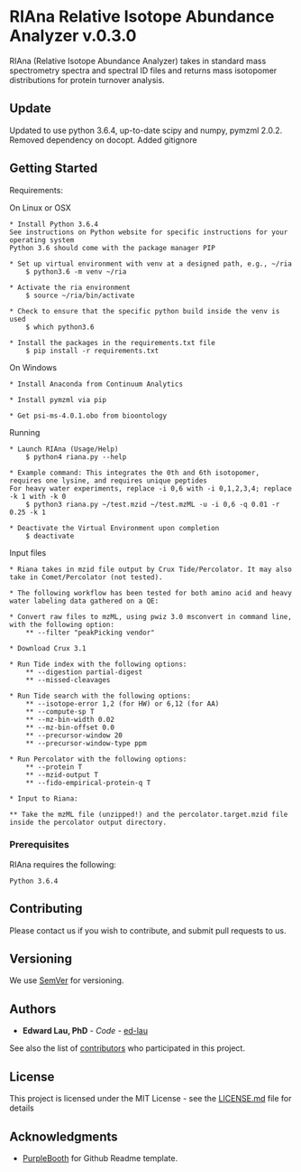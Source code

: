 
# RIAna Relative Isotope Abundance Analyzer v.0.3.0

RIAna (Relative Isotope Abundance Analyzer) takes in standard mass spectrometry spectra and spectral ID files and returns mass isotopomer distributions for protein turnover analysis.

## Update

Updated to use python 3.6.4, up-to-date scipy and numpy, pymzml 2.0.2.
Removed dependency on docopt.
Added gitignore

## Getting Started

Requirements:

On Linux or OSX

	* Install Python 3.6.4
	See instructions on Python website for specific instructions for your operating system
	Python 3.6 should come with the package manager PIP

	* Set up virtual environment with venv at a designed path, e.g., ~/ria
		$ python3.6 -m venv ~/ria

	* Activate the ria environment
		$ source ~/ria/bin/activate

	* Check to ensure that the specific python build inside the venv is used
		$ which python3.6

	* Install the packages in the requirements.txt file
		$ pip install -r requirements.txt

On Windows

	* Install Anaconda from Continuum Analytics

	* Install pymzml via pip

	* Get psi-ms-4.0.1.obo from bioontology


Running
	
	* Launch RIAna (Usage/Help)
		$ python4 riana.py --help

	* Example command: This integrates the 0th and 6th isotopomer, requires one lysine, and requires unique peptides
	For heavy water experiments, replace -i 0,6 with -i 0,1,2,3,4; replace -k 1 with -k 0
		$ python3 riana.py ~/test.mzid ~/test.mzML -u -i 0,6 -q 0.01 -r 0.25 -k 1

	* Deactivate the Virtual Environment upon completion
		$ deactivate


Input files

	* Riana takes in mzid file output by Crux Tide/Percolator. It may also take in Comet/Percolator (not tested).

	* The following workflow has been tested for both amino acid and heavy water labeling data gathered on a QE:

	* Convert raw files to mzML, using pwiz 3.0 msconvert in command line, with the following option:
		** --filter "peakPicking vendor"

	* Download Crux 3.1

	* Run Tide index with the following options:
	    ** --digestion partial-digest
	    ** --missed-cleavages

	* Run Tide search with the following options:
		** --isotope-error 1,2 (for HW) or 6,12 (for AA)
		** --compute-sp T
		** --mz-bin-width 0.02
		** --mz-bin-offset 0.0
		** --precursor-window 20
		** --precursor-window-type ppm

	* Run Percolator with the following options:
		** --protein T
		** --mzid-output T
		** --fido-empirical-protein-q T

    * Input to Riana:

	** Take the mzML file (unzipped!) and the percolator.target.mzid file inside the percolator output directory.



### Prerequisites

RIAna requires the following:

```
Python 3.6.4

```


## Contributing

Please contact us if you wish to contribute, and submit pull requests to us.


## Versioning

We use [SemVer](http://semver.org/) for versioning.


## Authors

* **Edward Lau, PhD** - *Code* - [ed-lau](https://github.com/ed-lau)


See also the list of [contributors](https://github.com/ed-lau/pymzml_integrator/graphs/contributors) who participated in this project.


## License

This project is licensed under the MIT License - see the [LICENSE.md](LICENSE.md) file for details


## Acknowledgments

* [PurpleBooth](https://github.com/PurpleBooth) for Github Readme template.



